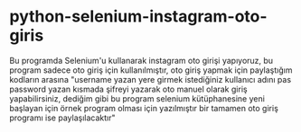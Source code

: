 # python-selenium-instagram-oto-giris
Bu programda Selenium'u kullanarak instagram oto girişi yapıyoruz, bu program sadece oto giriş için kullanılmıştır, oto giriş yapmak için paylaştığım kodların arasına "username yazan yere girmek istediğiniz kullanıcı adını pas password yazan kısmada şifreyi yazarak oto manuel olarak giriş yapabilirsiniz, dediğim gibi bu program selenium kütüphanesine yeni başlayan için örnek program olması için yazılmıştır bir tamamen oto giriş programı ise paylaşılacaktır"


